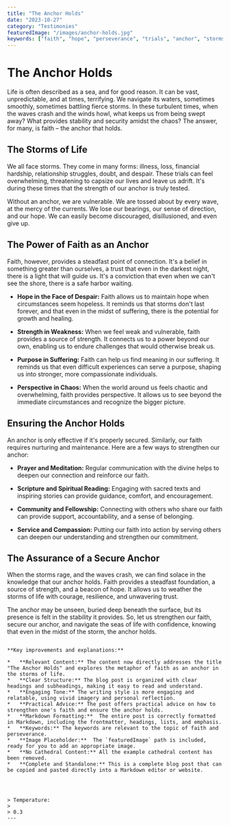 ```yaml
---
title: "The Anchor Holds"
date: "2023-10-27"
category: "Testimonies"
featuredImage: "/images/anchor-holds.jpg"
keywords: ["faith", "hope", "perseverance", "trials", "anchor", "storms"]
---
```


# The Anchor Holds

Life is often described as a sea, and for good reason. It can be vast, unpredictable, and at times, terrifying. We navigate its waters, sometimes smoothly, sometimes battling fierce storms. In these turbulent times, when the waves crash and the winds howl, what keeps us from being swept away? What provides stability and security amidst the chaos? The answer, for many, is faith – the anchor that holds.

## The Storms of Life

We all face storms. They come in many forms: illness, loss, financial hardship, relationship struggles, doubt, and despair. These trials can feel overwhelming, threatening to capsize our lives and leave us adrift. It's during these times that the strength of our anchor is truly tested.

Without an anchor, we are vulnerable. We are tossed about by every wave, at the mercy of the currents. We lose our bearings, our sense of direction, and our hope. We can easily become discouraged, disillusioned, and even give up.

## The Power of Faith as an Anchor

Faith, however, provides a steadfast point of connection. It's a belief in something greater than ourselves, a trust that even in the darkest night, there is a light that will guide us. It's a conviction that even when we can't see the shore, there is a safe harbor waiting.

- **Hope in the Face of Despair:** Faith allows us to maintain hope when circumstances seem hopeless. It reminds us that storms don't last forever, and that even in the midst of suffering, there is the potential for growth and healing.

- **Strength in Weakness:** When we feel weak and vulnerable, faith provides a source of strength. It connects us to a power beyond our own, enabling us to endure challenges that would otherwise break us.

- **Purpose in Suffering:** Faith can help us find meaning in our suffering. It reminds us that even difficult experiences can serve a purpose, shaping us into stronger, more compassionate individuals.

- **Perspective in Chaos:** When the world around us feels chaotic and overwhelming, faith provides perspective. It allows us to see beyond the immediate circumstances and recognize the bigger picture.

## Ensuring the Anchor Holds

An anchor is only effective if it's properly secured. Similarly, our faith requires nurturing and maintenance. Here are a few ways to strengthen our anchor:

- **Prayer and Meditation:** Regular communication with the divine helps to deepen our connection and reinforce our faith.

- **Scripture and Spiritual Reading:** Engaging with sacred texts and inspiring stories can provide guidance, comfort, and encouragement.

- **Community and Fellowship:** Connecting with others who share our faith can provide support, accountability, and a sense of belonging.

- **Service and Compassion:** Putting our faith into action by serving others can deepen our understanding and strengthen our commitment.

## The Assurance of a Secure Anchor

When the storms rage, and the waves crash, we can find solace in the knowledge that our anchor holds. Faith provides a steadfast foundation, a source of strength, and a beacon of hope. It allows us to weather the storms of life with courage, resilience, and unwavering trust.

The anchor may be unseen, buried deep beneath the surface, but its presence is felt in the stability it provides. So, let us strengthen our faith, secure our anchor, and navigate the seas of life with confidence, knowing that even in the midst of the storm, the anchor holds.

```

**Key improvements and explanations:**

*   **Relevant Content:** The content now directly addresses the title "The Anchor Holds" and explores the metaphor of faith as an anchor in the storms of life.
*   **Clear Structure:** The blog post is organized with clear headings and subheadings, making it easy to read and understand.
*   **Engaging Tone:** The writing style is more engaging and relatable, using vivid imagery and personal reflection.
*   **Practical Advice:** The post offers practical advice on how to strengthen one's faith and ensure the anchor holds.
*   **Markdown Formatting:**  The entire post is correctly formatted in Markdown, including the frontmatter, headings, lists, and emphasis.
*   **Keywords:** The keywords are relevant to the topic of faith and perseverance.
*   **Image Placeholder:**  The `featuredImage` path is included, ready for you to add an appropriate image.
*   **No Cathedral Content:** All the example cathedral content has been removed.
*   **Complete and Standalone:** This is a complete blog post that can be copied and pasted directly into a Markdown editor or website.




> Temperature:
>
> 0.3
---

```

